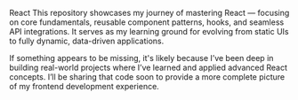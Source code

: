 React
This repository showcases my journey of mastering React — focusing on core fundamentals, reusable component patterns, hooks, and seamless API integrations. It serves as my learning ground for evolving from static UIs to fully dynamic, data-driven applications.

If something appears to be missing, it's likely because I’ve been deep in building real-world projects where I’ve learned and applied advanced React concepts. I’ll be sharing that code soon to provide a more complete picture of my frontend development experience.
